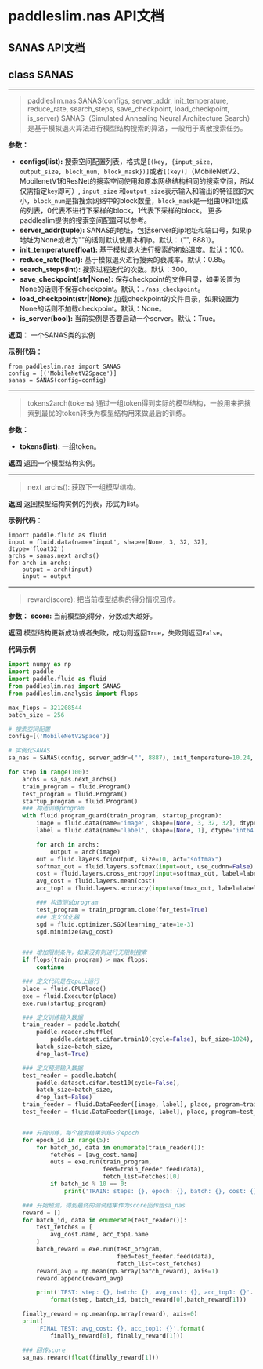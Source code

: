 # paddleslim.nas API文档

## SANAS API文档

## class SANAS

---

>paddleslim.nas.SANAS(configs, server_addr, init_temperature, reduce_rate, search_steps, save_checkpoint, load_checkpoint, is_server)
SANAS（Simulated Annealing Neural Architecture Search）是基于模拟退火算法进行模型结构搜索的算法，一般用于离散搜索任务。

**参数：**
- **configs(list<tuple>):** 搜索空间配置列表，格式是`[(key, {input_size, output_size, block_num, block_mask})]`或者`[(key)]`（MobileNetV2、MobilenetV1和ResNet的搜索空间使用和原本网络结构相同的搜索空间，所以仅需指定`key`即可）, `input_size` 和`output_size`表示输入和输出的特征图的大小，`block_num`是指搜索网络中的block数量，`block_mask`是一组由0和1组成的列表，0代表不进行下采样的block，1代表下采样的block。 更多paddleslim提供的搜索空间配置可以参考。
- **server_addr(tuple):** SANAS的地址，包括server的ip地址和端口号，如果ip地址为None或者为""的话则默认使用本机ip。默认：（"", 8881）。
- **init_temperature(float):** 基于模拟退火进行搜索的初始温度。默认：100。
- **reduce_rate(float):** 基于模拟退火进行搜索的衰减率。默认：0.85。
- **search_steps(int):** 搜索过程迭代的次数。默认：300。
- **save_checkpoint(str|None):** 保存checkpoint的文件目录，如果设置为None的话则不保存checkpoint。默认：`./nas_checkpoint`。
- **load_checkpoint(str|None):** 加载checkpoint的文件目录，如果设置为None的话则不加载checkpoint。默认：None。
- **is_server(bool):** 当前实例是否要启动一个server。默认：True。

**返回：** 
一个SANAS类的实例

**示例代码：**
```
from paddleslim.nas import SANAS
config = [('MobileNetV2Space')]
sanas = SANAS(config=config)
```

---

>tokens2arch(tokens)
通过一组token得到实际的模型结构，一般用来把搜索到最优的token转换为模型结构用来做最后的训练。

**参数：**
- **tokens(list):** 一组token。

**返回**
返回一个模型结构实例。

---

>next_archs():
获取下一组模型结构。

**返回**
返回模型结构实例的列表，形式为list。

**示例代码：**
```
import paddle.fluid as fluid
input = fluid.data(name='input', shape=[None, 3, 32, 32], dtype='float32')
archs = sanas.next_archs()
for arch in archs:
    output = arch(input)
    input = output
```

---

>reward(score):
把当前模型结构的得分情况回传。

**参数：**
**score<float>:** 当前模型的得分，分数越大越好。

**返回**
模型结构更新成功或者失败，成功则返回`True`，失败则返回`False`。


**代码示例**
```python
import numpy as np
import paddle
import paddle.fluid as fluid
from paddleslim.nas import SANAS
from paddleslim.analysis import flops

max_flops = 321208544
batch_size = 256

# 搜索空间配置
config=[('MobileNetV2Space')] 

# 实例化SANAS
sa_nas = SANAS(config, server_addr=("", 8887), init_temperature=10.24, reduce_rate=0.85, search_steps=100, is_server=True)

for step in range(100):
    archs = sa_nas.next_archs()
    train_program = fluid.Program()
    test_program = fluid.Program()
    startup_program = fluid.Program()
    ### 构造训练program
    with fluid.program_guard(train_program, startup_program):
        image = fluid.data(name='image', shape=[None, 3, 32, 32], dtype='float32')
        label = fluid.data(name='label', shape=[None, 1], dtype='int64')

        for arch in archs:
            output = arch(image)
        out = fluid.layers.fc(output, size=10, act="softmax") 
        softmax_out = fluid.layers.softmax(input=out, use_cudnn=False)
        cost = fluid.layers.cross_entropy(input=softmax_out, label=label)
        avg_cost = fluid.layers.mean(cost)
        acc_top1 = fluid.layers.accuracy(input=softmax_out, label=label, k=1)

        ### 构造测试program
        test_program = train_program.clone(for_test=True)
        ### 定义优化器
        sgd = fluid.optimizer.SGD(learning_rate=1e-3)
        sgd.minimize(avg_cost)


    ### 增加限制条件，如果没有则进行无限制搜索
    if flops(train_program) > max_flops:
        continue

    ### 定义代码是在cpu上运行
    place = fluid.CPUPlace()
    exe = fluid.Executor(place)
    exe.run(startup_program)

    ### 定义训练输入数据
    train_reader = paddle.batch(
        paddle.reader.shuffle(
            paddle.dataset.cifar.train10(cycle=False), buf_size=1024),
        batch_size=batch_size,
        drop_last=True)

    ### 定义预测输入数据
    test_reader = paddle.batch(
        paddle.dataset.cifar.test10(cycle=False),
        batch_size=batch_size,
        drop_last=False)
    train_feeder = fluid.DataFeeder([image, label], place, program=train_program)
    test_feeder = fluid.DataFeeder([image, label], place, program=test_program)


    ### 开始训练，每个搜索结果训练5个epoch
    for epoch_id in range(5):
        for batch_id, data in enumerate(train_reader()):
            fetches = [avg_cost.name]
            outs = exe.run(train_program,
                           feed=train_feeder.feed(data),
                           fetch_list=fetches)[0]
            if batch_id % 10 == 0:
                print('TRAIN: steps: {}, epoch: {}, batch: {}, cost: {}'.format(step, epoch_id, batch_id, outs[0]))

    ### 开始预测，得到最终的测试结果作为score回传给sa_nas
    reward = []
    for batch_id, data in enumerate(test_reader()):
        test_fetches = [
            avg_cost.name, acc_top1.name
        ]
        batch_reward = exe.run(test_program,
                               feed=test_feeder.feed(data),
                               fetch_list=test_fetches)
        reward_avg = np.mean(np.array(batch_reward), axis=1)
        reward.append(reward_avg)

        print('TEST: step: {}, batch: {}, avg_cost: {}, acc_top1: {}'.
            format(step, batch_id, batch_reward[0],batch_reward[1]))

    finally_reward = np.mean(np.array(reward), axis=0)
    print(
        'FINAL TEST: avg_cost: {}, acc_top1: {}'.format(
            finally_reward[0], finally_reward[1]))

    ### 回传score
    sa_nas.reward(float(finally_reward[1]))

```
